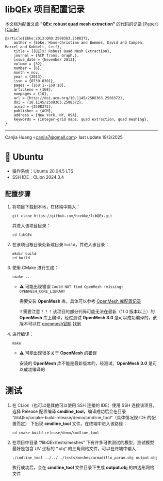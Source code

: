 # libQEx 项目配置记录

本文档为配置文章 **"QEx: robust quad mesh extraction"** 的代码的记录 [[Paper]](https://dl.acm.org/doi/10.1145/2508363.2508372) [[Code]](https://github.com/hcebke/libQEx)

```
@article{Ebke:2013:QRQ:2508363.2508372,
    author = {Ebke, Hans-Christian and Bommes, David and Campen, Marcel and Kobbelt, Leif},
    title = {{QE}x: Robust Quad Mesh Extraction},
    journal = {ACM Trans. Graph.},
    issue_date = {November 2013},
    volume = {32},
    number = {6},
    month = nov,
    year = {2013},
    issn = {0730-0301},
    pages = {168:1--168:10},
    articleno = {168},
    numpages = {10},
    url = {http://doi.acm.org/10.1145/2508363.2508372},
    doi = {10.1145/2508363.2508372},
    acmid = {2508372},
    publisher = {ACM},
    address = {New York, NY, USA},
    keywords = {integer-grid maps, quad extraction, quad meshing},
}
```

---

Canjia Huang <<canjia7@gmail.com>> last update 19/3/2025

# :penguin: Ubuntu

- 操作系统：Ubuntu 20.04.5 LTS
- SSH IDE：CLion 2024.3.4

## 配置步骤

1. 将项目下载到本地，在终端中输入：

    ```
    git clone https://github.com/hcebke/libQEx.git
    ```

    并进入该项目目录：

    ```
    cd libQEx
    ```

2. 在该项目根目录处新建目录 `build`，并进入该目录：

    ```
    mkdir build
    cd build
    ```

3. 使用 CMake 进行生成：

    ```
    cmake ..
    ```

    - :warning: 可能出现错误 `Could NOT find OpenMesh (missing: OPENMESH_CORE_LIBRARY`

        需要安装 **OpenMesh** 库，具体可以参考 [OpenMesh 库配置记录](../OpenMesh/)

        :bangbang: 需要注意！！！该项目的部分代码可能无法在最新（11.0 版本以上）的 **OpenMesh** 库上编译，经过测试 **OpenMesh 3.0** 是可以成功编译的，该版本可以在 [openmesh官网](https://www.graphics.rwth-aachen.de/software/openmesh/download/) 找到

4. 进行编译：

    ```
    make
    ```

    - :warning: 可能出现很多关于 **OpenMesh** 的错误

        安装的 **OpenMesh** 库不能是最新版本的，经测试，**OpenMesh 3.0** 是可以成功编译的

# 测试

1. 在 CLion（也可以是其他可以使用 SSH 连接的 IDE）使用 SSH 连接该项目，选择 Release 配置编译 **cmdline_tool**，编译成功后会在目录 “/libQEx/cmake-build-release/demo/cmdline_tool”（具体情况视 IDE 的配置而定） 下出现 **cmdline_tool** 文件，在终端中进入该路径：

    ```
    cd cmake-build-release/demo/cmdline_tool
    ```

2. 在项目中目录 “/libQEx/tests/meshes” 下有许多可供测试的模型，测试模型最好是包含 UV 坐标的 “.obj” 的三角网格文件，可以在终端中输入：

    ```
    ./cmdline_tool ../../../tests/meshes/armadillo_param.obj output.obj
    ```

    执行成功后，会在 **cmdline_tool** 文件目录下生成 **output.obj** 的四边形网格文件